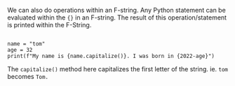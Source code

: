 We can also do operations within an F-string. Any Python statement can be evaluated within the `{}` in an F-string. The result of this operation/statement is printed within the F-String.

<codeblock language="python" type="lesson">
<code>
name = "tom"
age = 32
print(f"My name is {name.capitalize()}. I was born in {2022-age}")
</code>
</codeblock>

The `capitalize()` method here capitalizes the first letter of the string. ie. `tom` becomes `Tom.`

